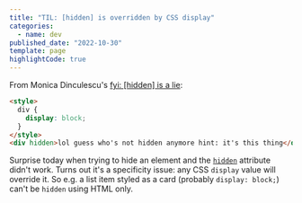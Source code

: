 ```yaml
---
title: "TIL: [hidden] is overridden by CSS display"
categories:
  - name: dev
published_date: "2022-10-30"
template: page
highlightCode: true
---
```


From Monica Dinculescu's [fyi: [hidden] is a lie](https://meowni.ca/hidden.is.a.lie.html):

```html
<style>
  div {
    display: block;
  }
</style>
<div hidden>lol guess who's not hidden anymore hint: it's this thing</div>
```

Surprise today when trying to hide an element and the [`hidden`](https://developer.mozilla.org/en-US/docs/Web/HTML/Global_attributes/hidden) attribute didn't work. Turns out it's a specificity issue: any CSS `display` value will override it. So e.g. a list item styled as a card (probably `display: block;`) can't be `hidden` using HTML only.
